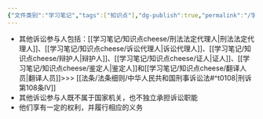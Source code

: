 ```yaml
---
{"文件类别":"学习笔记","tags":["知识点"],"dg-publish":true,"permalink":"/学习笔记/知识点cheese/其他诉讼参与人/","dgPassFrontmatter":true,"created":"2024-09-14T15:47:02.957+08:00","updated":"2024-09-14T18:45:02.618+08:00"}
---
```


- 其他诉讼参与人包括：[[学习笔记/知识点cheese/刑法法定代理人\|刑法法定代理人]]、[[学习笔记/知识点cheese/诉讼代理人\|诉讼代理人]]、[[学习笔记/知识点cheese/辩护人\|辩护人]]、[[学习笔记/知识点cheese/证人\|证人]]、[[学习笔记/知识点cheese/鉴定人\|鉴定人]]和[[学习笔记/知识点cheese/翻译人员\|翻译人员]]>>> [[法条/法条细则/中华人民共和国刑事诉讼法#^t0108\|刑诉第108条Ⅳ]]
- 其他诉讼参与人既不属于国家机关，也不独立承担诉讼职能
- 他们享有一定的权利，并履行相应的义务